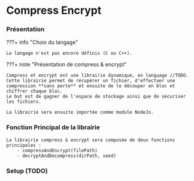 # Compress Encrypt

### Présentation

???+ info "Choix du langage"

    Le langage n'est pas encore définis (C ou C++).

???+ note "Présentation de compress & encrypt"
    
    Compress et encrypt est une librairie dynamique, en language //TODO.
    Cette librairie permet de récupérer un fichier, d'effectuer une compression **sans perte** et ensuite de le découper en bloc et chiffrer chaque bloc.
    Le but est de gagner de l'espace de stockage ainsi que de sécuriser les fichiers.
   
    La librairie sera ensuite importée comme module NodeJs.

### Fonction Principal de la librairie

    La librairie compress & encrypt sera composée de deux fonctions principales :
        - compressAndEncrypt(filePath)
        - decryptAndDecompress(dirPath, seed)


### Setup (TODO)

